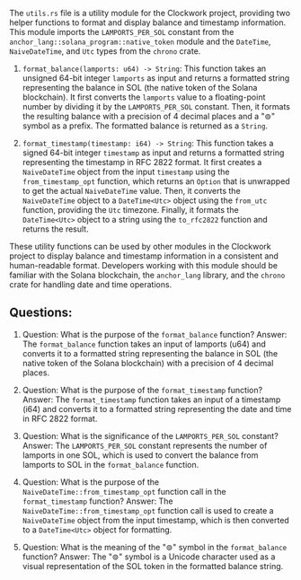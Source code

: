 
The `utils.rs` file is a utility module for the Clockwork project, providing two helper functions to format and display balance and timestamp information. This module imports the `LAMPORTS_PER_SOL` constant from the `anchor_lang::solana_program::native_token` module and the `DateTime`, `NaiveDateTime`, and `Utc` types from the `chrono` crate.

1. `format_balance(lamports: u64) -> String`: This function takes an unsigned 64-bit integer `lamports` as input and returns a formatted string representing the balance in SOL (the native token of the Solana blockchain). It first converts the `lamports` value to a floating-point number by dividing it by the `LAMPORTS_PER_SOL` constant. Then, it formats the resulting balance with a precision of 4 decimal places and a "⊚" symbol as a prefix. The formatted balance is returned as a `String`.

2. `format_timestamp(timestamp: i64) -> String`: This function takes a signed 64-bit integer `timestamp` as input and returns a formatted string representing the timestamp in RFC 2822 format. It first creates a `NaiveDateTime` object from the input `timestamp` using the `from_timestamp_opt` function, which returns an `Option` that is unwrapped to get the actual `NaiveDateTime` value. Then, it converts the `NaiveDateTime` object to a `DateTime<Utc>` object using the `from_utc` function, providing the `Utc` timezone. Finally, it formats the `DateTime<Utc>` object to a string using the `to_rfc2822` function and returns the result.

These utility functions can be used by other modules in the Clockwork project to display balance and timestamp information in a consistent and human-readable format. Developers working with this module should be familiar with the Solana blockchain, the `anchor_lang` library, and the `chrono` crate for handling date and time operations.
## Questions: 
 1. Question: What is the purpose of the `format_balance` function?
   Answer: The `format_balance` function takes an input of lamports (u64) and converts it to a formatted string representing the balance in SOL (the native token of the Solana blockchain) with a precision of 4 decimal places.

2. Question: What is the purpose of the `format_timestamp` function?
   Answer: The `format_timestamp` function takes an input of a timestamp (i64) and converts it to a formatted string representing the date and time in RFC 2822 format.

3. Question: What is the significance of the `LAMPORTS_PER_SOL` constant?
   Answer: The `LAMPORTS_PER_SOL` constant represents the number of lamports in one SOL, which is used to convert the balance from lamports to SOL in the `format_balance` function.

4. Question: What is the purpose of the `NaiveDateTime::from_timestamp_opt` function call in the `format_timestamp` function?
   Answer: The `NaiveDateTime::from_timestamp_opt` function call is used to create a `NaiveDateTime` object from the input timestamp, which is then converted to a `DateTime<Utc>` object for formatting.

5. Question: What is the meaning of the "⊚" symbol in the `format_balance` function?
   Answer: The "⊚" symbol is a Unicode character used as a visual representation of the SOL token in the formatted balance string.
    